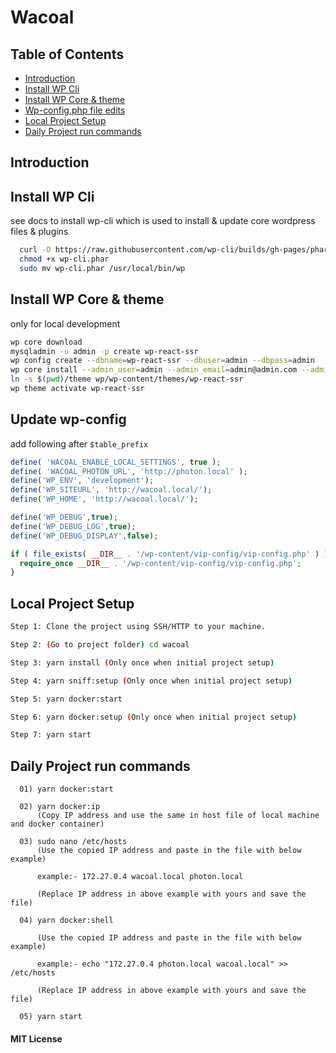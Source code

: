 Wacoal
==================================

## Table of Contents

*   [Introduction](#introduction)
*   [Install WP Cli](#install-wp-cli)
*   [Install WP Core & theme](#install-wp-core-&-theme)
*   [Wp-config.php file edits](#Update-wp-config)
*   [Local Project Setup](#Local-Project-Setup)
*   [Daily Project run commands](#Daily-Project-run-commands)

## Introduction

## Install WP Cli

see docs to install wp-cli which is used to install & update
core wordpress files & plugins

```bash
  curl -O https://raw.githubusercontent.com/wp-cli/builds/gh-pages/phar/wp-cli.phar
  chmod +x wp-cli.phar
  sudo mv wp-cli.phar /usr/local/bin/wp
```

## Install WP Core & theme

only for local development

```bash
wp core download
mysqladmin -u admin -p create wp-react-ssr
wp config create --dbname=wp-react-ssr --dbuser=admin --dbpass=admin
wp core install --admin_user=admin --admin_email=admin@admin.com --admin_password=admin --url=http://localhost:8000/ --title="Wordprss Headless with React (ssr)"
ln -s $(pwd)/theme wp/wp-content/themes/wp-react-ssr
wp theme activate wp-react-ssr
```

## Update wp-config

add following after `$table_prefix`

```php
define( 'WACOAL_ENABLE_LOCAL_SETTINGS', true );
define( 'WACOAL_PHOTON_URL', 'http://photon.local' );
define('WP_ENV', 'development');
define('WP_SITEURL', 'http://wacoal.local/');
define('WP_HOME', 'http://wacoal.local/');

define('WP_DEBUG',true);
define('WP_DEBUG_LOG',true);
define('WP_DEBUG_DISPLAY',false);

if ( file_exists( __DIR__ . '/wp-content/vip-config/vip-config.php' ) ) {
  require_once __DIR__ . '/wp-content/vip-config/vip-config.php';
}
```

## Local Project Setup

```bash
Step 1: Clone the project using SSH/HTTP to your machine.

Step 2: (Go to project folder) cd wacoal

Step 3: yarn install (Only once when initial project setup)

Step 4: yarn sniff:setup (Only once when initial project setup)

Step 5: yarn docker:start

Step 6: yarn docker:setup (Only once when initial project setup)

Step 7: yarn start

```

## Daily Project run commands

```
  01) yarn docker:start

  02) yarn docker:ip
      (Copy IP address and use the same in host file of local machine and docker container)

  03) sudo nano /etc/hosts
      (Use the copied IP address and paste in the file with below example)

      example:- 172.27.0.4 wacoal.local photon.local

      (Replace IP address in above example with yours and save the file)

  04) yarn docker:shell

      (Use the copied IP address and paste in the file with below example)

      example:- echo "172.27.0.4 photon.local wacoal.local" >> /etc/hosts

      (Replace IP address in above example with yours and save the file)

  05) yarn start
```


#### MIT License
